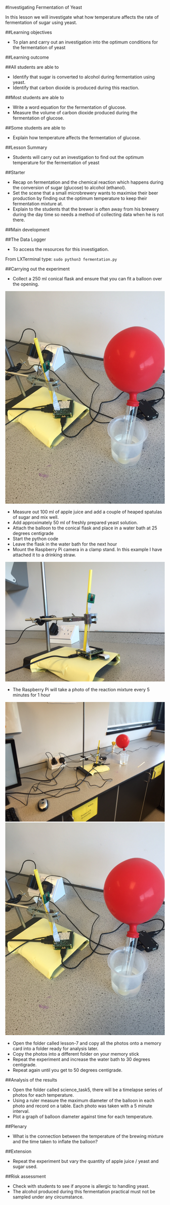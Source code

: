 #Investigating Fermentation of Yeast

In this lesson we will investigate what how temperature affects the rate of fermentation of sugar using yeast.

##Learning objectives

- To plan and carry out an investigation into the optimum conditions for the fermentation of yeast

##Learning outcome

##All students are able to

- Identify that sugar is converted to alcohol during fermentation using yeast.
- Identify that carbon dioxide is produced during this reaction.

##Most students are able to 

- Write a word equation for the fermentation of glucose.
- Measure the volume of carbon dioxide produced during the fermentation of glucose.

##Some students are able to

- Explain how temperature affects the fermentation of glucose.


##Lesson Summary

- Students will carry out an investigation to find out the optimum temperature for the fermentation of yeast 

##Starter

- Recap on fermentation and the chemical reaction which happens during the conversion of sugar (glucose) to alcohol (ethanol).
- Set the scene that a small microbrewery wants to maximise their beer production by finding out the optimum temperature to keep their fermentation mixture at.
- Explain to the students that the brewer is often away from his brewery during the day time so needs a method of collecting data when he is not there.


##Main development

##The Data Logger

- To access the resources for this investigation.

From LXTerminal type: `sudo python3 fermentation.py` 

##Carrying out the experiment

- Collect a 250 ml conical flask and ensure that you can fit a balloon over the opening.

![set_up](images/ferm4.png)

- Measure out 100 ml of apple juice and add a couple of heaped spatulas of sugar and mix well.
- Add approximately 50 ml of freshly prepared yeast solution.
- Attach the balloon to the conical flask and place in a water bath at 25 degrees centigrade
- Start the python code 
- Leave the flask in the water bath for the next hour
- Mount the Raspberry Pi camera in a clamp stand.  In this example I have attached it to a drinking straw.

![set_up](images/ferm1.png)

- The Raspberry Pi will take a photo of the reaction mixture every 5 minutes for 1 hour

![set_up](images/ferm3.png)
![set_up](images/ferm4.png)

- Open the folder called lesson-7 and copy all the photos onto a memory card into a folder ready for analysis later.
- Copy the photos into a different folder on your memory stick
- Repeat the experiment and increase the water bath to 30 degrees centigrade.
- Repeat again until you get to 50 degrees centigrade.

##Analysis of the results

- Open the folder called science_task5, there will be a timelapse series of photos for each temperature.
- Using a ruler measure the maximum diameter of the balloon in each photo and record on a table. Each photo was taken with a 5 minute interval.
- Plot a graph of balloon diameter against time for each temperature. 



##Plenary 

- What is the connection between the temperature of the brewing mixture and the time taken to inflate the balloon?


##Extension

- Repeat the experiment but vary the quantity of apple juice / yeast and sugar used.

##Risk assessment

- Check with students to see if anyone is allergic to handling yeast.  
- The alcohol produced during this fermentation practical must not be sampled under any circumstance.

